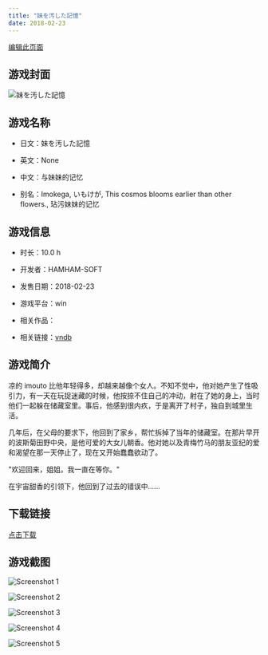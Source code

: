 ```yaml
---
title: "妹を汚した記憶"
date: 2018-02-23
---
```

[编辑此页面](https://github.com/ACG-3/ADV3-source/blob/main/source/_posts/games/%E5%A6%B9%E3%82%92%E6%B1%9A%E3%81%97%E3%81%9F%E8%A8%98%E6%86%B6.md)

## 游戏封面

![妹を汚した記憶](https%3A//pan.timero.xyz/onedrive/img_lib_001/%E5%A6%B9%E3%82%92%E6%B1%9A%E3%81%97%E3%81%9F%E8%A8%98%E6%86%B6_cover.avif)


## 游戏名称

- 日文：妹を汚した記憶
- 英文：None
- 中文：与妹妹的记忆

- 别名：Imokega, いもけが, This cosmos blooms earlier than other flowers., 玷污妹妹的记忆


## 游戏信息

- 时长：10.0 h
- 开发者：HAMHAM-SOFT
- 发售日期：2018-02-23
- 游戏平台：win
- 相关作品：

- 相关链接：[vndb](https://vndb.org/v22156)


## 游戏简介

凉的 imouto 比他年轻得多，却越来越像个女人。不知不觉中，他对她产生了性吸引力，有一天在玩捉迷藏的时候，他按捺不住自己的冲动，射在了她的身上，当时他们一起躲在储藏室里。事后，他感到很内疚，于是离开了村子，独自到城里生活。

几年后，在父母的要求下，他回到了家乡，帮忙拆掉了当年的储藏室。在那片早开的波斯菊田野中央，是他可爱的大女儿朝香。他对她以及青梅竹马的朋友亚纪的爱和渴望在那一天停止了，现在又开始蠢蠢欲动了。

"欢迎回来，姐姐。我一直在等你。"

在宇宙甜香的引领下，他回到了过去的错误中......




## 下载链接

[点击下载](https://pan.timero.xyz/onedrive/adv_lib_001/%E5%A6%B9%E3%82%92%E6%B1%9A%E3%81%97%E3%81%9F%E8%A8%98%E6%86%B6)


## 游戏截图


![Screenshot 1](https%3A//pan.timero.xyz/onedrive/img_lib_001/%E5%A6%B9%E3%82%92%E6%B1%9A%E3%81%97%E3%81%9F%E8%A8%98%E6%86%B6_Screenshot_1.avif)

![Screenshot 2](https%3A//pan.timero.xyz/onedrive/img_lib_001/%E5%A6%B9%E3%82%92%E6%B1%9A%E3%81%97%E3%81%9F%E8%A8%98%E6%86%B6_Screenshot_2.avif)

![Screenshot 3](https%3A//pan.timero.xyz/onedrive/img_lib_001/%E5%A6%B9%E3%82%92%E6%B1%9A%E3%81%97%E3%81%9F%E8%A8%98%E6%86%B6_Screenshot_3.avif)

![Screenshot 4](https%3A//pan.timero.xyz/onedrive/img_lib_001/%E5%A6%B9%E3%82%92%E6%B1%9A%E3%81%97%E3%81%9F%E8%A8%98%E6%86%B6_Screenshot_4.avif)

![Screenshot 5](https%3A//pan.timero.xyz/onedrive/img_lib_001/%E5%A6%B9%E3%82%92%E6%B1%9A%E3%81%97%E3%81%9F%E8%A8%98%E6%86%B6_Screenshot_5.avif)

